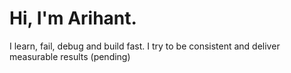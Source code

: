 # Hi, I'm Arihant.
I learn, fail, debug and build fast. I try to be consistent and deliver measurable results (pending)
